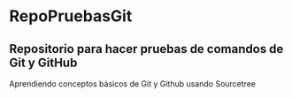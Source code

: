 # RepoPruebasGit
## Repositorio para hacer pruebas de comandos de Git y GitHub
Aprendiendo conceptos básicos de Git y Github usando Sourcetree
